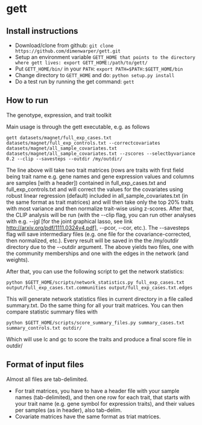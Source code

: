 gett
====

Install instructions
-----

* Download/clone from github: `git clone https://github.com/dimenwarper/gett.git`
* Setup an environment variable `GETT_HOME that points to the directory where gett lives: export GETT_HOME:/path/to/gett/`
* Put `GETT_HOME/bin/` in your `PATH`: `export PATH=$PATH:$GETT_HOME/bin`
* Change directory to `GETT_HOME` and do: `python setup.py install`
* Do a test run by running the get command: `gett`

How to run
----

The genotype, expression, and trait toolkit

Main usage is through the gett executable, e.g. as follows

`gett datasets/magnet/full_exp_cases.txt datasets/magnet/full_exp_controls.txt --correctcovariates datasets/magnet/all_sample_covariates.txt datasets/magnet/all_sample_covariates.txt --zscores --selectbyvariance 0.2 --clip --savesteps --outdir /my/outdir/`


The line above will take two trait matrices (rows are traits with first field being trait name e.g. gene names and gene expression values and columns are samples [with a header]) contained in full_exp_cases.txt and full_exp_controls.txt and will correct the values for the covariates using robust linear regression (default) included in all_sample_covariates.txt (in the same format as trait matrices) and will then take only the top 20% traits with most variance and then normalize trait-wise using z-scores. After that, the CLIP analysis will be run (with the --clip flag, you can run other analyses with e.g. --jgl [for the joint graphical lasso, see link http://arxiv.org/pdf/1111.0324v4.pdf], --pcor, --cor, etc.). The --savesteps flag will save intermediary files (e.g. one file for the covariance-corrected, then normalized, etc.). Every result will be saved in the the /my/outdir directory due to the --outdir argument.
The above yields two files, one with the community memberships and one with the edges in the network (and weights).

After that, you can use the following script to get the network statistics:

`python $GETT_HOME/scripts/network_statistics.py full_exp_cases.txt output/full_exp_cases.txt.communities output/full_exp_cases.txt.edges`

This will generate network statistics files in current directory in a file called summary.txt. Do the same thing for all your trait matrices.
You can then compare statistic summary files with 

`python $GETT_HOME/scripts/score_summary_files.py summary_cases.txt summary_controls.txt outdir/`

Which will use lc and gc to score the traits and produce a final score file in outdir/


Format of input files
------

Almost all files are tab-delimited.
* For trait matrices, you have to have a header file with your sample names (tab-delimited), and then one row for each trait, that starts with your trait name (e.g. gene symbol for expression traits), and their values per samples (as in header), also tab-delim.
* Covariate matrices have the same format as triat matrices.
